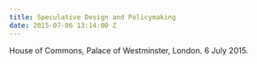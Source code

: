 ```yaml
---
title: Speculative Design and Policymaking
date: 2015-07-06 13:14:00 Z
---
```


House of Commons, Palace of Westminster, London. 6 July 2015.